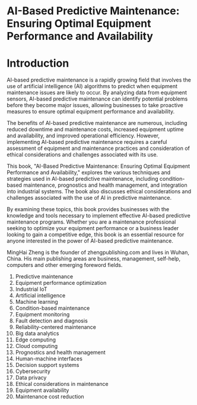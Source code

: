 # AI-Based Predictive Maintenance: Ensuring Optimal Equipment Performance and Availability

# Introduction

AI-based predictive maintenance is a rapidly growing field that involves the use of artificial intelligence (AI) algorithms to predict when equipment maintenance issues are likely to occur. By analyzing data from equipment sensors, AI-based predictive maintenance can identify potential problems before they become major issues, allowing businesses to take proactive measures to ensure optimal equipment performance and availability.

The benefits of AI-based predictive maintenance are numerous, including reduced downtime and maintenance costs, increased equipment uptime and availability, and improved operational efficiency. However, implementing AI-based predictive maintenance requires a careful assessment of equipment and maintenance practices and consideration of ethical considerations and challenges associated with its use.

This book, "AI-Based Predictive Maintenance: Ensuring Optimal Equipment Performance and Availability," explores the various techniques and strategies used in AI-based predictive maintenance, including condition-based maintenance, prognostics and health management, and integration into industrial systems. The book also discusses ethical considerations and challenges associated with the use of AI in predictive maintenance.

By examining these topics, this book provides businesses with the knowledge and tools necessary to implement effective AI-based predictive maintenance programs. Whether you are a maintenance professional seeking to optimize your equipment performance or a business leader looking to gain a competitive edge, this book is an essential resource for anyone interested in the power of AI-based predictive maintenance.

MingHai Zheng is the founder of zhengpublishing.com and lives in Wuhan, China. His main publishing areas are business, management, self-help, computers and other emerging foreword fields.



1. Predictive maintenance
2. Equipment performance optimization
3. Industrial IoT
4. Artificial intelligence
5. Machine learning
6. Condition-based maintenance
7. Equipment monitoring
8. Fault detection and diagnosis
9. Reliability-centered maintenance
10. Big data analytics
11. Edge computing
12. Cloud computing
13. Prognostics and health management
14. Human-machine interfaces
15. Decision support systems
16. Cybersecurity
17. Data privacy
18. Ethical considerations in maintenance
19. Equipment availability
20. Maintenance cost reduction


